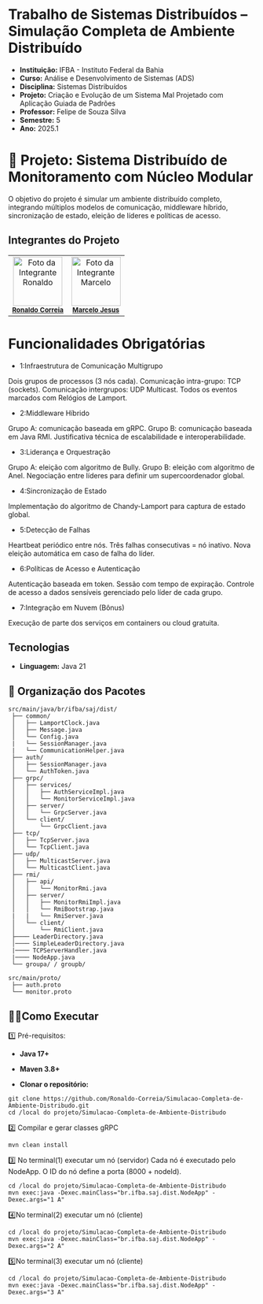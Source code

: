 # Trabalho de Sistemas Distribuídos – Simulação Completa de Ambiente Distribuído
- **Instituição:** IFBA - Instituto Federal da Bahia
- **Curso:** Análise e Desenvolvimento de Sistemas (ADS)
- **Disciplina:** Sistemas Distribuídos
- **Projeto:** Criação e Evolução de um Sistema Mal Projetado com Aplicação Guiada de Padrões
- **Professor:** Felipe de Souza Silva
- **Semestre:** 5
- **Ano:** 2025.1

# 📌 Projeto: Sistema Distribuído de Monitoramento com Núcleo Modular

O objetivo do projeto é simular um ambiente distribuído completo, integrando múltiplos modelos de comunicação, middleware híbrido, sincronização de estado, eleição de líderes e políticas de acesso.

## Integrantes do Projeto

<table>
  <tr>
        <td align="center">
      <img src="https://avatars.githubusercontent.com/u/129338943?v=4" width="100px;" alt="Foto da Integrante Ronaldo"/><br />
      <sub><b><a href="https://github.com/Ronaldo-Correia">Ronaldo Correia</a></b></sub>
    </td>
    <td align="center">
      <img src="https://avatars.githubusercontent.com/u/114780494?v=4" width="100px;" alt="Foto da Integrante Marcelo"/><br />
      <sub><b><a href="https://github.com/marceloteclas">Marcelo Jesus</a></b></sub>
    </td>

  </tr>
</table>


# Funcionalidades Obrigatórias

- 1:Infraestrutura de Comunicação Multigrupo

Dois grupos de processos (3 nós cada).
Comunicação intra-grupo: TCP (sockets).
Comunicação intergrupos: UDP Multicast.
Todos os eventos marcados com Relógios de Lamport.

- 2:Middleware Híbrido

Grupo A: comunicação baseada em gRPC.
Grupo B: comunicação baseada em Java RMI.
Justificativa técnica de escalabilidade e interoperabilidade.

- 3:Liderança e Orquestração

Grupo A: eleição com algoritmo de Bully.
Grupo B: eleição com algoritmo de Anel.
Negociação entre líderes para definir um supercoordenador global.

- 4:Sincronização de Estado

Implementação do algoritmo de Chandy-Lamport para captura de estado global.

- 5:Detecção de Falhas

Heartbeat periódico entre nós.
Três falhas consecutivas = nó inativo.
Nova eleição automática em caso de falha do líder.

- 6:Políticas de Acesso e Autenticação

Autenticação baseada em token.
Sessão com tempo de expiração.
Controle de acesso a dados sensíveis gerenciado pelo líder de cada grupo.

- 7:Integração em Nuvem (Bônus)

Execução de parte dos serviços em containers ou cloud gratuita.

## Tecnologias
- **Linguagem:** Java 21

## 📂 Organização dos Pacotes

```
src/main/java/br/ifba/saj/dist/
 ├── common/
 │   ├── LamportClock.java
 │   ├── Message.java
 │   └── Config.java
 |   └── SessionManager.java
 |   └── CommunicationHelper.java
 ├── auth/
 │   ├── SessionManager.java
 │   └── AuthToken.java               
 ├── grpc/
 │   ├── services/
 │   │   ├── AuthServiceImpl.java
 │   │   └── MonitorServiceImpl.java
 │   ├── server/
 │   │   └── GrpcServer.java          
 │   └── client/
 │       └── GrpcClient.java
 ├── tcp/
 │   ├── TcpServer.java               
 │   └── TcpClient.java               
 ├── udp/
 │   ├── MulticastServer.java
 │   └── MulticastClient.java
 ├── rmi/
 │   ├── api/
 │   │   └── MonitorRmi.java          
 │   ├── server/
 │   │   ├── MonitorRmiImpl.java      
 │   │   └── RmiBootstrap.java
 |   |   └── RmiServer.java          
 │   └── client/
 │       └── RmiClient.java           
 ├──── LeaderDirectory.java          
 │──── SimpleLeaderDirectory.java    
 |──── TCPServerHandler.java
 |──── NodeApp.java
 └── groupa/ / groupb/                

src/main/proto/
 ├── auth.proto
 └── monitor.proto

```
## 👨‍💻Como Executar

1️⃣ Pré-requisitos:
- **Java 17+**
- **Maven 3.8+**

- **Clonar o repositório:**
```
git clone https://github.com/Ronaldo-Correia/Simulacao-Completa-de-Ambiente-Distribudo.git
cd /local do projeto/Simulacao-Completa-de-Ambiente-Distribudo
```
2️⃣ Compilar e gerar classes gRPC
```
mvn clean install
```
3️⃣ No terminal(1) executar um nó (servidor)
Cada nó é executado pelo NodeApp. O ID do nó define a porta (8000 + nodeId).
```
cd /local do projeto/Simulacao-Completa-de-Ambiente-Distribudo
mvn exec:java -Dexec.mainClass="br.ifba.saj.dist.NodeApp" -Dexec.args="1 A"
```
4️⃣No terminal(2) executar um nó (cliente)
```
cd /local do projeto/Simulacao-Completa-de-Ambiente-Distribudo
mvn exec:java -Dexec.mainClass="br.ifba.saj.dist.NodeApp" -Dexec.args="2 A"
```
5️⃣No terminal(3) executar um nó (cliente)
```
cd /local do projeto/Simulacao-Completa-de-Ambiente-Distribudo
mvn exec:java -Dexec.mainClass="br.ifba.saj.dist.NodeApp" -Dexec.args="3 A"
```

